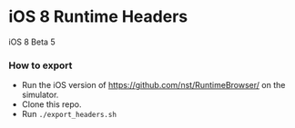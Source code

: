 iOS 8 Runtime Headers
====================

iOS 8 Beta 5

### How to export

- Run the iOS version of https://github.com/nst/RuntimeBrowser/ on the simulator.
- Clone this repo.
- Run `./export_headers.sh`
